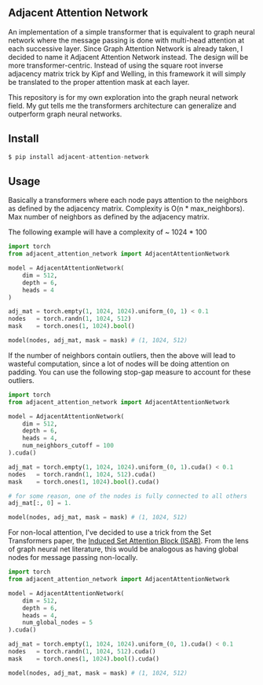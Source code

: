 ## Adjacent Attention Network

An implementation of a simple transformer that is equivalent to graph neural network where the message passing is done with multi-head attention at each successive layer. Since Graph Attention Network is already taken, I decided to name it Adjacent Attention Network instead. The design will be more transformer-centric. Instead of using the square root inverse adjacency matrix trick by Kipf and Welling, in this framework it will simply be translated to the proper attention mask at each layer.

This repository is for my own exploration into the graph neural network field. My gut tells me the transformers architecture can generalize and outperform graph neural networks.

## Install

```py
$ pip install adjacent-attention-network
```

## Usage

Basically a transformers where each node pays attention to the neighbors as defined by the adjacency matrix. Complexity is O(n * max_neighbors). Max number of neighbors as defined by the adjacency matrix.

The following example will have a complexity of ~ 1024 * 100

```py
import torch
from adjacent_attention_network import AdjacentAttentionNetwork

model = AdjacentAttentionNetwork(
    dim = 512,
    depth = 6,
    heads = 4
)

adj_mat = torch.empty(1, 1024, 1024).uniform_(0, 1) < 0.1
nodes   = torch.randn(1, 1024, 512)
mask    = torch.ones(1, 1024).bool()

model(nodes, adj_mat, mask = mask) # (1, 1024, 512)
```

If the number of neighbors contain outliers, then the above will lead to wasteful computation, since a lot of nodes will be doing attention on padding. You can use the following stop-gap measure to account for these outliers.

```py
import torch
from adjacent_attention_network import AdjacentAttentionNetwork

model = AdjacentAttentionNetwork(
    dim = 512,
    depth = 6,
    heads = 4,
    num_neighbors_cutoff = 100
).cuda()

adj_mat = torch.empty(1, 1024, 1024).uniform_(0, 1).cuda() < 0.1
nodes   = torch.randn(1, 1024, 512).cuda()
mask    = torch.ones(1, 1024).bool().cuda()

# for some reason, one of the nodes is fully connected to all others
adj_mat[:, 0] = 1.

model(nodes, adj_mat, mask = mask) # (1, 1024, 512)
```

For non-local attention, I've decided to use a trick from the Set Transformers paper, the <a href="https://github.com/lucidrains/isab-pytorch">Induced Set Attention Block (ISAB)</a>. From the lens of graph neural net literature, this would be analogous as having global nodes for message passing non-locally.

```py
import torch
from adjacent_attention_network import AdjacentAttentionNetwork

model = AdjacentAttentionNetwork(
    dim = 512,
    depth = 6,
    heads = 4,
    num_global_nodes = 5
).cuda()

adj_mat = torch.empty(1, 1024, 1024).uniform_(0, 1).cuda() < 0.1
nodes   = torch.randn(1, 1024, 512).cuda()
mask    = torch.ones(1, 1024).bool().cuda()

model(nodes, adj_mat, mask = mask) # (1, 1024, 512)
```
